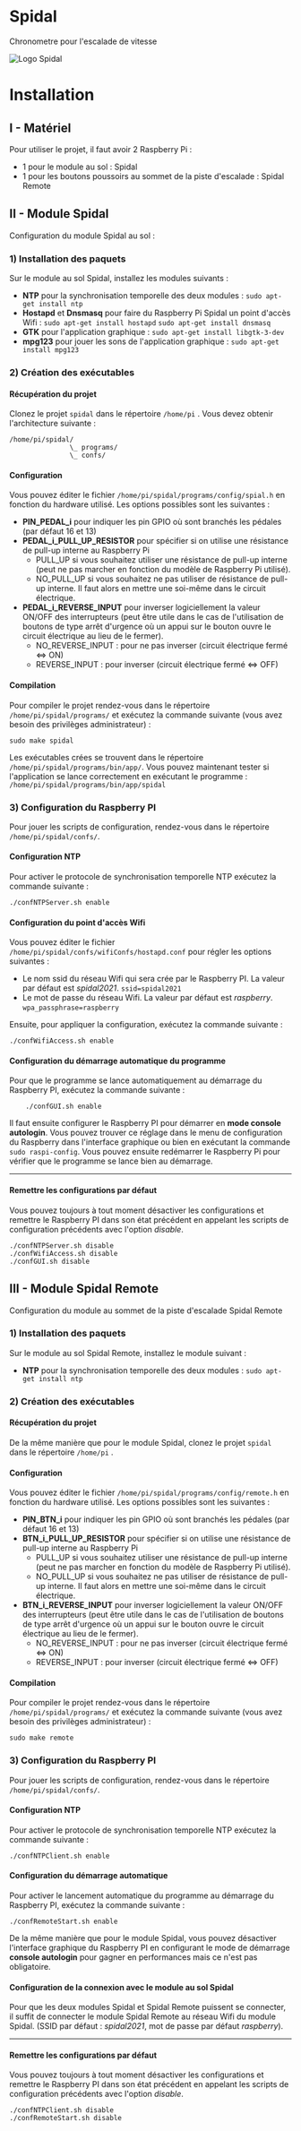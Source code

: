 # Spidal

Chronometre pour l'escalade de vitesse

![Logo Spidal](https://github.com/RemyDammaretz/spidal/blob/master/confs/GUIConfs/splash.png?raw=true)


# Installation

## I - Matériel
Pour utiliser le projet, il faut avoir 2 Raspberry Pi : 
 - 1 pour le module au sol : Spidal
 - 1 pour les boutons poussoirs au sommet de la piste d'escalade : Spidal Remote

 

## II - Module Spidal

Configuration du module Spidal au sol :

### 1) Installation des paquets
Sur le module au sol Spidal, installez les modules suivants : 

 - **NTP** pour la synchronisation temporelle des deux modules :
`sudo apt-get install ntp`
- **Hostapd** et **Dnsmasq** pour faire du Raspberry Pi Spidal un point d'accès Wifi :
`sudo apt-get install hostapd`
`sudo apt-get install dnsmasq`
- **GTK** pour l'application graphique :
`sudo apt-get install libgtk-3-dev`
- **mpg123** pour jouer les sons de l'application graphique :
`sudo apt-get install mpg123`

### 2) Création des exécutables 
#### Récupération du projet
Clonez le projet `spidal` dans le répertoire `/home/pi` . Vous devez obtenir l'architecture suivante :

    /home/pi/spidal/
                   \_ programs/
                   \_ confs/

#### Configuration
Vous pouvez éditer le fichier `/home/pi/spidal/programs/config/spial.h` en fonction du hardware utilisé.
Les options possibles sont les suivantes :

 - **PIN_PEDAL_i** pour indiquer les pin GPIO où sont branchés les pédales (par défaut 16 et 13)
 - **PEDAL_i_PULL_UP_RESISTOR** pour spécifier si on utilise une résistance de pull-up interne au Raspberry Pi
     - PULL_UP si vous souhaitez utiliser une résistance de pull-up interne (peut ne pas marcher en fonction du modèle de Raspberry Pi utilisé).
     - NO_PULL_UP si vous souhaitez ne pas utiliser de résistance de pull-up interne. Il faut alors en mettre une soi-même dans le circuit électrique.
 - **PEDAL_i_REVERSE_INPUT** pour inverser logiciellement la valeur ON/OFF des interrupteurs (peut être utile dans le cas de l'utilisation de boutons de type arrêt d'urgence où un appui sur le bouton ouvre le circuit électrique au lieu de le fermer).
    - NO_REVERSE_INPUT : pour ne pas inverser (circuit électrique fermé <=> ON)
    - REVERSE_INPUT : pour inverser (circuit électrique fermé <=> OFF)

#### Compilation
Pour compiler le projet rendez-vous dans le répertoire `/home/pi/spidal/programs/` et exécutez la commande suivante (vous avez besoin des privilèges administrateur) :

    sudo make spidal

Les exécutables crées se trouvent dans le répertoire `/home/pi/spidal/programs/bin/app/`.
Vous pouvez maintenant tester si l'application se lance correctement en exécutant le programme : 
 `/home/pi/spidal/programs/bin/app/spidal`

### 3) Configuration du Raspberry PI

Pour jouer les scripts de configuration, rendez-vous dans le répertoire `/home/pi/spidal/confs/`.

#### Configuration NTP
Pour activer le protocole de synchronisation temporelle NTP exécutez la commande suivante :

    ./confNTPServer.sh enable
    
#### Configuration du point d'accès Wifi
Vous pouvez éditer le fichier `/home/pi/spidal/confs/wifiConfs/hostapd.conf` pour régler les options suivantes :
- Le nom ssid du réseau Wifi qui sera crée par le Raspberry PI. La valeur par défaut est *spidal2021*.
`ssid=spidal2021`
- Le mot de passe du réseau Wifi. La valeur par défaut est *raspberry*.
`wpa_passphrase=raspberry`

Ensuite, pour appliquer la configuration,  exécutez la commande suivante :

    ./confWifiAccess.sh enable

#### Configuration du démarrage automatique du programme
Pour que le programme se lance automatiquement au démarrage du Raspberry PI, exécutez la commande suivante :

        ./confGUI.sh enable
Il faut ensuite configurer le Raspberry PI pour démarrer en **mode console autologin**.
Vous pouvez trouver ce réglage dans le menu de configuration du Raspberry dans l'interface graphique ou bien en exécutant la commande `sudo raspi-config`.
Vous pouvez ensuite redémarrer le Raspberry Pi pour vérifier que le programme se lance bien au démarrage.

---
#### Remettre les configurations par défaut
Vous pouvez toujours à tout moment désactiver les configurations et remettre le Raspberry PI dans son état précédent en appelant les scripts de configuration précédents avec l'option *disable*.

    ./confNTPServer.sh disable
    ./confWifiAccess.sh disable
    ./confGUI.sh disable

## III - Module Spidal Remote

Configuration du module au sommet de la piste d'escalade Spidal Remote


### 1) Installation des paquets
Sur le module au sol Spidal Remote, installez le module suivant : 

 - **NTP** pour la synchronisation temporelle des deux modules :
`sudo apt-get install ntp`


### 2) Création des exécutables 
#### Récupération du projet

De la même manière que pour le module Spidal, clonez le projet `spidal` dans le répertoire `/home/pi` .

#### Configuration
Vous pouvez éditer le fichier `/home/pi/spidal/programs/config/remote.h` en fonction du hardware utilisé.
Les options possibles sont les suivantes :

 - **PIN_BTN_i** pour indiquer les pin GPIO où sont branchés les pédales (par défaut 16 et 13)
 - **BTN_i_PULL_UP_RESISTOR** pour spécifier si on utilise une résistance de pull-up interne au Raspberry Pi
     - PULL_UP si vous souhaitez utiliser une résistance de pull-up interne (peut ne pas marcher en fonction du modèle de Raspberry Pi utilisé).
     - NO_PULL_UP si vous souhaitez ne pas utiliser de résistance de pull-up interne. Il faut alors en mettre une soi-même dans le circuit électrique.
 - **BTN_i_REVERSE_INPUT** pour inverser logiciellement la valeur ON/OFF des interrupteurs (peut être utile dans le cas de l'utilisation de boutons de type arrêt d'urgence où un appui sur le bouton ouvre le circuit électrique au lieu de le fermer).
    - NO_REVERSE_INPUT : pour ne pas inverser (circuit électrique fermé <=> ON)
    - REVERSE_INPUT : pour inverser (circuit électrique fermé <=> OFF)

#### Compilation
Pour compiler le projet rendez-vous dans le répertoire `/home/pi/spidal/programs/` et exécutez la commande suivante (vous avez besoin des privilèges administrateur) :

    sudo make remote

### 3) Configuration du Raspberry PI

Pour jouer les scripts de configuration, rendez-vous dans le répertoire `/home/pi/spidal/confs/`.

#### Configuration NTP
Pour activer le protocole de synchronisation temporelle NTP exécutez la commande suivante :

    ./confNTPClient.sh enable

#### Configuration du démarrage automatique
Pour activer le lancement automatique du programme au démarrage du Raspberry PI, exécutez la commande suivante :

    ./confRemoteStart.sh enable

De la même manière que pour le module Spidal, vous pouvez désactiver l'interface graphique du Raspberry PI en configurant le mode de démarrage **console autologin** pour gagner en performances mais ce n'est pas obligatoire.

#### Configuration de la connexion avec le module au sol Spidal

Pour que les deux modules Spidal et Spidal Remote puissent se connecter, il suffit de connecter le module Spidal Remote au réseau Wifi du module Spidal. (SSID par défaut : *spidal2021*, mot de passe par défaut *raspberry*).

---
#### Remettre les configurations par défaut
Vous pouvez toujours à tout moment désactiver les configurations et remettre le Raspberry PI dans son état précédent en appelant les scripts de configuration précédents avec l'option *disable*.

    ./confNTPClient.sh disable
    ./confRemoteStart.sh disable
